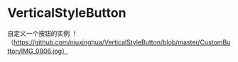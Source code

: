 # VerticalStyleButton
自定义一个按钮的实例
！（https://github.com/niuxinghua/VerticalStyleButton/blob/master/CustomButton/IMG_0806.jpg）
